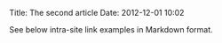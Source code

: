 Title: The second article
Date: 2012-12-01 10:02

See below intra-site link examples in Markdown format.


